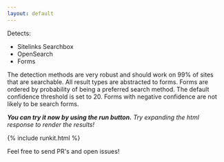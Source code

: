 ```yaml
---
layout: default
---
```


Detects:
* Sitelinks Searchbox
* OpenSearch
* Forms

The detection methods are very robust and should work on 99% of sites that are searchable.
All result types are abstracted to forms.
Forms are ordered by probability of being a preferred search method.
The default confidence threshold is set to 20.
Forms with negative confidence are not likely to be search forms.

***You can try it now by using the run button.***
_Try expanding the html response to render the results!_

{% include runkit.html %}

Feel free to send PR's and open issues!
